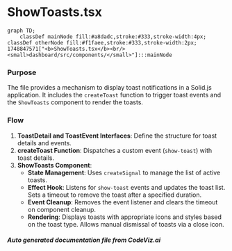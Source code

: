 # ShowToasts.tsx

```mermaid
graph TD;
    classDef mainNode fill:#a8dadc,stroke:#333,stroke-width:4px;
classDef otherNode fill:#f1faee,stroke:#333,stroke-width:2px;
1748847571["<b>ShowToasts.tsx</b><br/><small>dashboard/src/components/</small>"]:::mainNode

```
### Purpose
The file provides a mechanism to display toast notifications in a Solid.js application. It includes the `createToast` function to trigger toast events and the `ShowToasts` component to render the toasts.

### Flow
1. **ToastDetail and ToastEvent Interfaces**: Define the structure for toast details and events.
2. **createToast Function**: Dispatches a custom event (`show-toast`) with toast details.
3. **ShowToasts Component**:
   - **State Management**: Uses `createSignal` to manage the list of active toasts.
   - **Effect Hook**: Listens for `show-toast` events and updates the toast list. Sets a timeout to remove the toast after a specified duration.
   - **Event Cleanup**: Removes the event listener and clears the timeout on component cleanup.
   - **Rendering**: Displays toasts with appropriate icons and styles based on the toast type. Allows manual dismissal of toasts via a close icon.

##### Auto generated documentation file from CodeViz.ai
